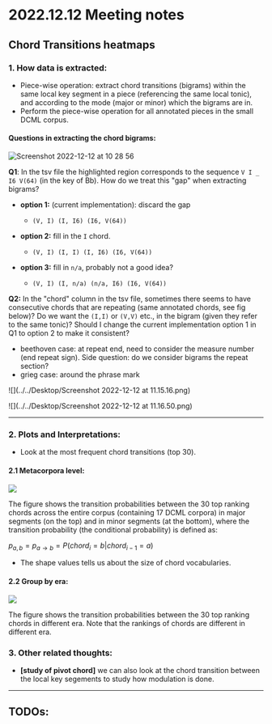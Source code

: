 # 2022.12.12 Meeting notes

## Chord Transitions heatmaps


### 1. How data is extracted: 
- Piece-wise operation: extract chord transitions (bigrams) within the same local key segment in a piece (referencing the same local tonic), 
and according to the mode (major or minor) which the bigrams are in.
- Perform the piece-wise operation for all annotated pieces in the small DCML corpus.

#### Questions in extracting the chord bigrams:
![Screenshot 2022-12-12 at 10 28 56](https://user-images.githubusercontent.com/43217135/207010213-0bf1d122-9199-472b-9898-6daeaee04a87.png)


**Q1**: In the tsv file the highlighted region corresponds to the sequence `V I _ I6 V(64)` (in the key of Bb). How do we treat this "gap" when extracting bigrams?
    
- **option 1:** (current implementation): discard the gap 
     - `(V, I) (I, I6) (I6, V(64))`

- **option 2:** fill in the `I` chord.
     - `(V, I) (I, I) (I, I6) (I6, V(64))`

- **option 3:** fill in `n/a`, probably not a good idea?
     - `(V, I) (I, n/a) (n/a, I6) (I6, V(64))`

**Q2:** In the "chord" column in the tsv file, sometimes there seems to have consecutive chords that are repeating (same annotated chords, see fig below)? Do we want the `(I,I)` or `(V,V)` etc., in the bigram (given they refer to the same tonic)? 
Should I change the current implementation option 1 in Q1 to option 2 to make it consistent?

- beethoven case: at repeat end, need to consider the measure number (end repeat sign). Side question: do we consider bigrams the repeat section?
- grieg case: around the phrase mark

![](../../Desktop/Screenshot 2022-12-12 at 11.15.16.png)

![](../../Desktop/Screenshot 2022-12-12 at 11.16.50.png)


---

### 2. Plots and Interpretations:
- Look at the most frequent chord transitions (top 30).


#### 2.1 Metacorpora level:
![](https://i.imgur.com/h1kCaOt.png)

The figure shows the transition probabilities between the 30 top ranking chords across the entire corpus (containing 17 DCML corpora) in major segments (on the top) and in minor segments (at the bottom), where the transition probability (the conditional probability) is defined as:

$p_{a,b}=p_{a\rightarrow b}=P(chord_i=b|chord_{i-1}=a)$


- The shape values tells us about the size of chord vocabularies.


#### 2.2 Group by era:

![](https://i.imgur.com/XUJVICJ.jpg)


The figure shows the transition probabilities between the 30 top ranking chords in different era. Note that the rankings of chords are different in different era. 






### 3. Other related thoughts:

- **[study of pivot chord]** we can also look at the chord transition between the local key segements to study how modulation is done. 


---
## TODOs:


